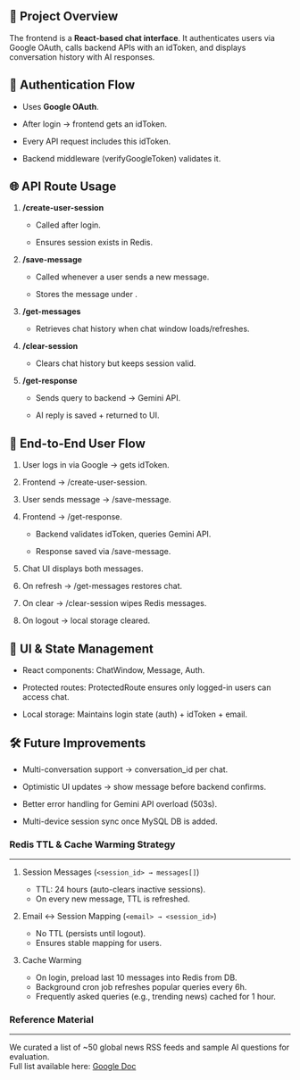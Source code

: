 🚀 Project Overview
-------------------

The frontend is a **React-based chat interface**. It authenticates users via Google OAuth, calls backend APIs with an idToken, and displays conversation history with AI responses.

🔑 Authentication Flow
----------------------

*   Uses **Google OAuth**.
    
*   After login → frontend gets an idToken.
    
*   Every API request includes this idToken.
    
*   Backend middleware (verifyGoogleToken) validates it.
    

🌐 API Route Usage
------------------

1.  **/create-user-session**
    
    *   Called after login.
        
    *   Ensures session exists in Redis.
        
2.  **/save-message**
    
    *   Called whenever a user sends a new message.
        
    *   Stores the message under .
        
3.  **/get-messages**
    
    *   Retrieves chat history when chat window loads/refreshes.
        
4.  **/clear-session**
    
    *   Clears chat history but keeps session valid.
        
5.  **/get-response**
    
    *   Sends query to backend → Gemini API.
        
    *   AI reply is saved + returned to UI.
        

💬 End-to-End User Flow
-----------------------

1.  User logs in via Google → gets idToken.
    
2.  Frontend → /create-user-session.
    
3.  User sends message → /save-message.
    
4.  Frontend → /get-response.
    
    *   Backend validates idToken, queries Gemini API.
        
    *   Response saved via /save-message.
        
5.  Chat UI displays both messages.
    
6.  On refresh → /get-messages restores chat.
    
7.  On clear → /clear-session wipes Redis messages.
    
8.  On logout → local storage cleared.
    

🎨 UI & State Management
------------------------

*   React components: ChatWindow, Message, Auth.
    
*   Protected routes: ProtectedRoute ensures only logged-in users can access chat.
    
*   Local storage: Maintains login state (auth) + idToken + email.
    

🛠 Future Improvements
----------------------

*   Multi-conversation support → conversation\_id per chat.
    
*   Optimistic UI updates → show message before backend confirms.
    
*   Better error handling for Gemini API overload (503s).
    
*   Multi-device session sync once MySQL DB is added.

  ### Redis TTL & Cache Warming Strategy
------------------------------------------
1. Session Messages (`<session_id> → messages[]`)  
   - TTL: 24 hours (auto-clears inactive sessions).  
   - On every new message, TTL is refreshed.

2. Email ↔ Session Mapping (`<email> → <session_id>`)  
   - No TTL (persists until logout).  
   - Ensures stable mapping for users.

3. Cache Warming  
   - On login, preload last 10 messages into Redis from DB.  
   - Background cron job refreshes popular queries every 6h.  
   - Frequently asked queries (e.g., trending news) cached for 1 hour.
  
### Reference Material  
----------------------
We curated a list of ~50 global news RSS feeds and sample AI questions for evaluation.  
Full list available here: [Google Doc](https://docs.google.com/document/d/1tHGzBD-72pW6NALvXeAVPfZ4KVv1efFI42fWU8g1kc4/edit?usp=sharing)  


